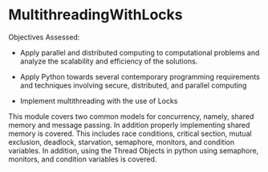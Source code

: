 # MultithreadingWithLocks

Objectives Assessed:

- Apply parallel and distributed computing to computational problems and analyze the scalability and efficiency of the solutions.

- Apply Python towards several contemporary programming requirements and techniques involving secure, distributed, and parallel computing  

- Implement multithreading with the use of Locks


This module covers two common models for concurrency, namely, shared memory and message passing.
In addition properly implementing shared memory is covered. This includes race conditions, critical section,
mutual exclusion, deadlock, starvation, semaphore, monitors, and condition variables. In addition, using the Thread Objects in python using semaphore, monitors, and condition variables is covered.
